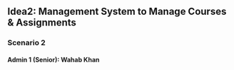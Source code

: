 
## Idea2: Management System to Manage Courses & Assignments
### Scenario 2
#### Admin 1 (Senior): Wahab Khan
